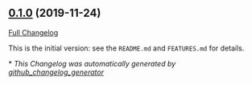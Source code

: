 ## [0.1.0](https://github.com/autosuite/autocommit/tree/0.1.0) (2019-11-24)

[Full Changelog](https://github.com/autosuite/autocommit/compare/ed63c7d434f31c2fcac6f5b767a25efeb084f8c7...0.1.0)

This is the initial version: see the `README.md` and `FEATURES.md` for details.

\* *This Changelog was automatically generated by [github_changelog_generator](https://github.com/github-changelog-generator/github-changelog-generator)*